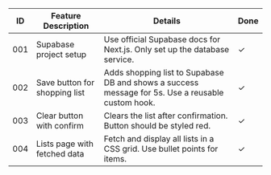 | ID  | Feature Description         | Details                                                                 | Done |
| --- | --------------------------- | ----------------------------------------------------------------------- | ---- |
| 001 | Supabase project setup      | Use official Supabase docs for Next.js. Only set up the database service.|   ✓   |
| 002 | Save button for shopping list | Adds shopping list to Supabase DB and shows a success message for 5s. Use a reusable custom hook. | ✓ |
| 003 | Clear button with confirm   | Clears the list after confirmation. Button should be styled red.        |  ✓   |
| 004 | Lists page with fetched data | Fetch and display all lists in a CSS grid. Use bullet points for items. |  ✓   |
